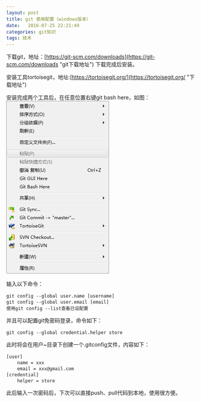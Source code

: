 ```yaml
---
layout: post
title: git 使用配置（windows版本）
date:   2016-07-25 22:21:49
categories: git知识
tags: 技术
---
```


下载git，地址：[https://git-scm.com/downloads](https://git-scm.com/downloads "git下载地址") 
下载完成后安装。

安装工具tortoisegit，地址:[https://tortoisegit.org/](https://tortoisegit.org/ "下载地址")

安装完成两个工具后，在任意位置右键git bash here，如图：
![示例图片](/article_images/2016/git_bash_here.png)

输入以下命令：

~~~shell	
git config --global user.name [username]
git config --global user.email [email]
使用git config --list查看已设配置
~~~

并且可以配置git免密码登录，命令如下：

~~~shell
git config --global credential.helper store
~~~
此时将会在用户~目录下创建一个.gitconfig文件，内容如下：

~~~config
[user]
	name = xxx
	email = xxx@gmail.com
[credential]
	helper = store
~~~
此后输入一次密码后，下次可以直接push、pull代码到本地，使用很方便。